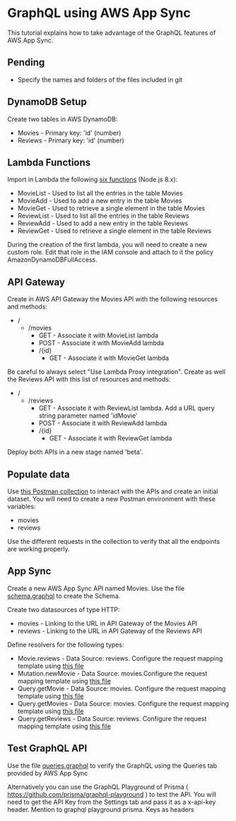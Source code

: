 # GraphQL using AWS App Sync

This tutorial explains how to take advantage of the GraphQL features of AWS App Sync. 

## Pending

* Specify the names and folders of the files included in git

## DynamoDB Setup

Create two tables in AWS DynamoDB:

* Movies - Primary key: 'id'  (number)
* Reviews - Primary key: 'id' (number)

## Lambda Functions

Import in Lambda the following [six functions](lambda) (Node.js 8.x):

* MovieList - Used to list all the entries in the table Movies
* MovieAdd - Used to add a new entry in the table Movies
* MovieGet - Used to retrieve a single element in the table Movies
* ReviewList - Used to list all the entries in the table Reviews
* ReviewAdd - Used to add a new entry in the table Reviews
* ReviewGet - Used to retrieve a single element in the table Reviews

During the creation of the first lambda, you will need to create a new custom role. Edit that role in the IAM console and attach to it the policy AmazonDynamoDBFullAccess.

## API Gateway

Create in AWS API Gateway the Movies API with the following resources and methods:

* /
  * /movies
    * GET - Associate it with MovieList lambda 
    * POST - Associate it with MovieAdd lambda
    * /{id}
      * GET - Associate it with MovieGet lambda

Be careful to always select "Use Lambda Proxy integration".
Create as well the Reviews API with this list of resources and methods:

* /
  * /reviews
    * GET - Associate it with ReviewList lambda. Add a URL query string parameter named 'idMovie'
    * POST - Associate it with ReviewAdd lambda
    * /{id}
      * GET - Associate it with ReviewGet lambda

Deploy both APIs in a new stage named 'beta'.

## Populate data

Use [this Postman collection](postman) to interact with the APIs and create an initial dataset. You will need to create a new Postman environment with these variables:

* movies
* reviews

Use the different requests in the collection to verify that all the endpoints are working properly.

## App Sync

Create a new AWS App Sync API named Movies. Use the file [schema.graphql](appsync/schema.graphql) to create the Schema.

Create two datasources of type HTTP:

* movies - Linking to the URL in API Gateway of the Movies API
* reviews - Linking to the URL in API Gateway of the Reviews API

Define resolvers for the following types:

* Movie.reviews - Data Source: reviews. Configure the request mapping template using [this file](appsync/templates/movie.reviews.txt)
* Mutation.newMovie - Data Source: movies.Configure the request mapping template using [this file](appsync/templates/mutation.newmovie.txt) 
* Query.getMovie - Data Source: movies. Configure the request mapping template using [this file](appsync/templates/query.getmovie.txt) 
* Query.getMovies - Data Source: movies. Configure the request mapping template using [this file](appsync/templates/query.getmovies.txt)
* Query.getReviews - Data Source: reviews. Configure the request mapping template using [this file](appsync/templates/query.getreviews.txt)


## Test GraphQL API

Use the file [queries.graphql](appsync/queries.graphql) to verify the GraphQL using the Queries tab provided by AWS App Sync

Alternatively you can use the GraphQL Playground of Prisma ( <https://github.com/prisma/graphql-playground> ) to test the API. You will need to get the API Key from the Settings tab and pass it as a x-api-key header.
Mention to graphql playground prisma. Keys as headers









